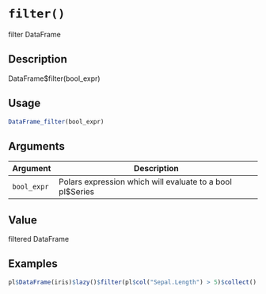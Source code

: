# `filter()`

filter DataFrame


## Description

DataFrame$filter(bool_expr)


## Usage

```r
DataFrame_filter(bool_expr)
```


## Arguments

Argument      |Description
------------- |----------------
`bool_expr`     |     Polars expression which will evaluate to a bool pl$Series


## Value

filtered DataFrame


## Examples

```r
pl$DataFrame(iris)$lazy()$filter(pl$col("Sepal.Length") > 5)$collect()
```


